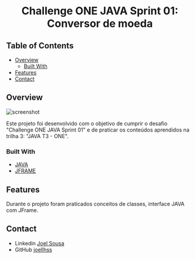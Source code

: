 <h1 align="center">Challenge ONE JAVA Sprint 01: Conversor de moeda</h1>



## Table of Contents

- [Overview](#overview)
    - [Built With](#built-with)
- [Features](#features)
- [Contact](#contact)

<!-- OVERVIEW -->

## Overview

![screenshot](./demo.png)

Este projeto foi desenvolvido com o objetivo de cumprir o desafio "Challenge ONE JAVA Sprint 01" e de praticar os conteúdos aprendidos na trilha 3: "JAVA T3 - ONE".

### Built With

<!-- This section should list any major frameworks that you built your project using. Here are a few examples.-->

- [JAVA](#)
- [JFRAME](#)

## 

## Features

<!-- List the features of your application or follow the template. Don't share the figma file here :) -->

Durante o projeto foram praticados conceitos de classes, interface JAVA com JFrame.

## Contact

- Linkedin [Joel Sousa](https://www.linkedin.com/in/joel-h-sousa/)
- GitHub [joellhss](https://github.com/joellhss)
